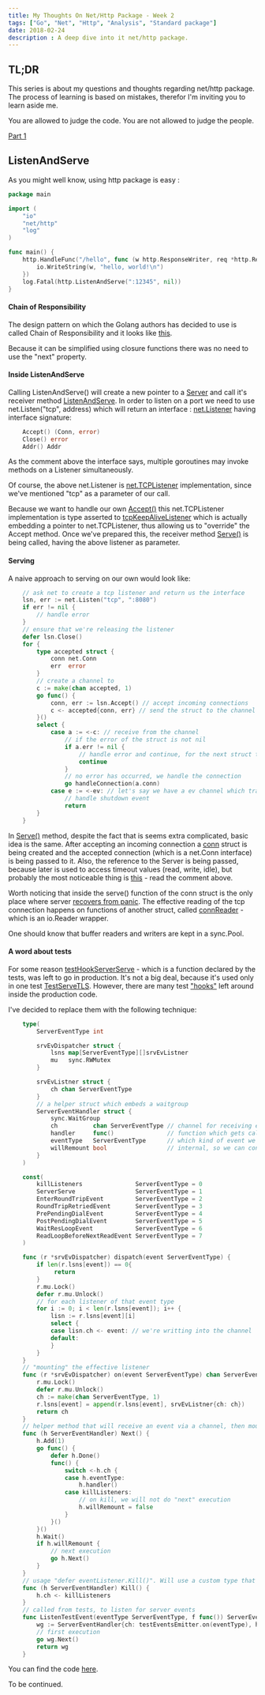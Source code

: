 ```yaml
---
title: My Thoughts On Net/Http Package - Week 2
tags: ["Go", "Net", "Http", "Analysis", "Standard package"]
date: 2018-02-24
description : A deep dive into it net/http package.
---
```

## TL;DR

This series is about my questions and thoughts regarding net/http package. The process of learning is based on mistakes, therefor I'm inviting you to learn aside me.

You are allowed to judge the code. You are not allowed to judge the people.

[Part 1](/post/net-http-week1/)

## ListenAndServe

As you might well know, using http package is easy :
```go
package main

import (
    "io"
	"net/http"
	"log"
)

func main() {
    http.HandleFunc("/hello", func (w http.ResponseWriter, req *http.Request) {
		io.WriteString(w, "hello, world!\n")
	})
	log.Fatal(http.ListenAndServe(":12345", nil))
}
```

#### Chain of Responsibility

The design pattern on which the Golang authors has decided to use is called Chain of Responsibility and it looks like [this](https://github.com/badu/go_design_pattern/blob/master/chain_of_responsibility/chain_of_responsibility.go).

Because it can be simplified using closure functions there was no need to use the "next" property.

#### Inside ListenAndServe

Calling ListenAndServe() will create a new pointer to a [Server](https://github.com/golang/go/blob/release-branch.go1.9/src/net/http/server.go#L2343) and call it's receiver method [ListenAndServe](https://github.com/golang/go/blob/release-branch.go1.9/src/net/http/server.go#L2627). In order to listen on a port we need to use net.Listen("tcp", address) which will return an interface : [net.Listener](https://github.com/golang/go/blob/release-branch.go1.9/src/net/net.go#L361) having interface signature:
```go
    Accept() (Conn, error)
    Close() error
    Addr() Addr
```
As the comment above the interface says, multiple goroutines may invoke methods on a Listener simultaneously.

Of course, the above net.Listener is [net.TCPListener](https://github.com/golang/go/blob/release-branch.go1.9/src/net/tcpsock.go#L224) implementation, since we've mentioned "tcp" as a parameter of our call.

Because we want to handle our own [Accept()](https://github.com/golang/go/blob/release-branch.go1.9/src/net/http/server.go#L3119) this net.TCPListener implementation is type asserted to [tcpKeepAliveListener](https://github.com/golang/go/blob/release-branch.go1.9/src/net/http/server.go#L3115) which is actually embedding a pointer to net.TCPListener, thus allowing us to "override" the Accept method. Once we've prepared this, the receiver method [Serve()](https://github.com/golang/go/blob/release-branch.go1.9/src/net/http/server.go#L2678) is being called, having the above listener as parameter.

#### Serving

A naive approach to serving on our own would look like:

```go
    // ask net to create a tcp listener and return us the interface
    lsn, err := net.Listen("tcp", ":8080")
    if err != nil {
        // handle error
    }
    // ensure that we're releasing the listener
    defer lsn.Close()
    for {
        type accepted struct {
            conn net.Conn
            err  error
        }
        // create a channel to
        c := make(chan accepted, 1)
        go func() {
            conn, err := lsn.Accept() // accept incoming connections
            c <- accepted{conn, err} // send the struct to the channel
        }()
        select {
            case a := <-c: // receive from the channel
                // if the error of the struct is not nil
                if a.err != nil {
                    // handle error and continue, for the next struct to get here
                    continue
                }
                // no error has occurred, we handle the connection
                go handleConnection(a.conn)
            case e := <-ev: // let's say we have a ev channel which transports shutdown requests
                // handle shutdown event
                return
        }
    }
```

In [Serve()](https://github.com/golang/go/blob/release-branch.go1.9/src/net/http/server.go#L2678) method, despite the fact that is seems extra complicated, basic idea is the same. After accepting an incoming connection a [conn](https://github.com/golang/go/blob/release-branch.go1.9/src/net/http/server.go#L229) struct is being created and the accepted connection (which is a net.Conn interface) is being passed to it. Also, the reference to the Server is being passed, because later is used to access timeout values (read, write, idle), but probably the most noticeable thing is [this](https://github.com/golang/go/blob/release-branch.go1.9/src/net/http/server.go#L1801) - read the comment above.

Worth noticing that inside the serve() function of the conn struct is the only place where server [recovers from panic](https://github.com/golang/go/blob/release-branch.go1.9/src/net/http/server.go#L1693). The effective reading of the tcp connection happens on functions of another struct, called [connReader](https://github.com/golang/go/blob/release-branch.go1.9/src/net/http/server.go#L624) - which is an io.Reader wrapper.

One should know that buffer readers and writers are kept in a sync.Pool.

#### A word about tests

For some reason [testHookServerServe](https://github.com/golang/go/blob/release-branch.go1.9/src/net/http/server.go#L2680) - which is a function declared by the tests, was left to go in production. It's not a big deal, because it's used only in one test [TestServeTLS](https://github.com/golang/go/blob/release-branch.go1.9/src/net/http/serve_test.go#L1360). However, there are many test ["hooks"](https://github.com/golang/go/blob/release-branch.go1.9/src/net/http/transport.go#L1877) left around inside the production code.

I've decided to replace them with the following technique:
```go
    type(
        ServerEventType int

        srvEvDispatcher struct {
            lsns map[ServerEventType][]srvEvListner
            mu   sync.RWMutex
        }

        srvEvListner struct {
            ch chan ServerEventType
        }
        // a helper struct which embeds a waitgroup
        ServerEventHandler struct {
            sync.WaitGroup
            ch          chan ServerEventType // channel for receiving events
            handler     func()               // function which gets called if event is met
            eventType   ServerEventType      // which kind of event we're listening to
            willRemount bool                 // internal, so we can continuosly listen
        }
    )

    const(
        killListeners               ServerEventType = 0
        ServerServe                 ServerEventType = 1
        EnterRoundTripEvent         ServerEventType = 2
        RoundTripRetriedEvent       ServerEventType = 3
        PrePendingDialEvent         ServerEventType = 4
        PostPendingDialEvent        ServerEventType = 5
        WaitResLoopEvent            ServerEventType = 6
        ReadLoopBeforeNextReadEvent ServerEventType = 7
    )

    func (r *srvEvDispatcher) dispatch(event ServerEventType) {
    	if len(r.lsns[event]) == 0{
    	     return
        }
        r.mu.Lock()
        defer r.mu.Unlock()
        // for each listener of that event type
        for i := 0; i < len(r.lsns[event]); i++ {
            lisn := r.lsns[event][i]
            select {
            case lisn.ch <- event: // we're writting into the channel
            default:
            }
        }
    }
    // "mounting" the effective listener
    func (r *srvEvDispatcher) on(event ServerEventType) chan ServerEventType {
        r.mu.Lock()
        defer r.mu.Unlock()
        ch := make(chan ServerEventType, 1)
        r.lsns[event] = append(r.lsns[event], srvEvListner{ch: ch})
        return ch
    }
    // helper method that will receive an event via a channel, then mount itself to listen for more
    func (h ServerEventHandler) Next() {
        h.Add(1)
        go func() {
            defer h.Done()
            func() {
                switch <-h.ch {
                case h.eventType:
                    h.handler()
                case killListeners:
                    // on kill, we will not do "next" execution
                    h.willRemount = false
                }
            }()
        }()
        h.Wait()
        if h.willRemount {
            // next execution
            go h.Next()
        }
    }
    // usage "defer eventListener.Kill()". Will use a custom type that tells the above helper to stop mounting itself
    func (h ServerEventHandler) Kill() {
        h.ch <- killListeners
    }
    // called from tests, to listen for server events
    func ListenTestEvent(eventType ServerEventType, f func()) ServerEventHandler {
        wg := ServerEventHandler{ch: testEventsEmitter.on(eventType), handler: f, eventType: eventType, willRemount: true}
        // first execution
        go wg.Next()
        return wg
    }
```

You can find the code [here](https://github.com/badu/http).

To be continued.
